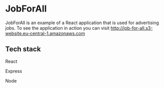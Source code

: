 
# JobForAll
JobForAll is an example of a React application that is used for advertising jobs.
To see the application in action you can visit http://job-for-all.s3-website.eu-central-1.amazonaws.com

## Tech stack
React

Express

Node
